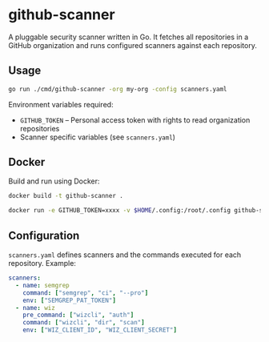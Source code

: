 # github-scanner

A pluggable security scanner written in Go. It fetches all repositories in a GitHub organization and runs configured scanners against each repository.

## Usage

```bash
go run ./cmd/github-scanner -org my-org -config scanners.yaml
```

Environment variables required:

- `GITHUB_TOKEN` – Personal access token with rights to read organization repositories
- Scanner specific variables (see `scanners.yaml`)

## Docker

Build and run using Docker:

```bash
docker build -t github-scanner .

docker run -e GITHUB_TOKEN=xxxx -v $HOME/.config:/root/.config github-scanner -org my-org
```

## Configuration

`scanners.yaml` defines scanners and the commands executed for each repository. Example:

```yaml
scanners:
  - name: semgrep
    command: ["semgrep", "ci", "--pro"]
    env: ["SEMGREP_PAT_TOKEN"]
  - name: wiz
    pre_command: ["wizcli", "auth"]
    command: ["wizcli", "dir", "scan"]
    env: ["WIZ_CLIENT_ID", "WIZ_CLIENT_SECRET"]
```
